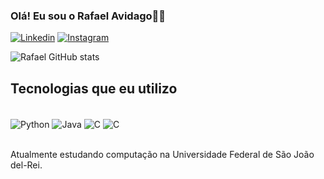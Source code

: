 
### Olá! Eu sou o Rafael Avidago👋🏼

[![Linkedin](https://img.shields.io/badge/LinkedIn-0077B5?style=for-the-badge&logo=linkedin&logoColor=white)](www.linkedin.com/in/rafael-avidago)
[![Instagram](https://img.shields.io/badge/Instagram-E4405F?style=for-the-badge&logo=instagram&logoColor=white)](https://www.instagram.com/rafael_cl4/)

![Rafael GitHub stats](https://github-readme-stats.vercel.app/api?username=jenezthebig&show_icons=true&theme=radical)

## Tecnologias que eu utilizo

<div style="display: inline_block"><br/>
    <img align="center" alt="Python" src="https://img.shields.io/badge/Python-3776AB?style=for-the-badge&logo=python&logoColor=white" />
    <img align="center" alt="Java" src="https://img.shields.io/badge/JavaScript-F7DF1E?style=for-the-badge&logo=javascript&logoColor=black" />
    <img align="center" alt="C" src="https://img.shields.io/badge/C-00599C?style=for-the-badge&logo=c&logoColor=white" />
    <img align="center" alt="C" src="https://img.shields.io/badge/CSS-239120?&style=for-the-badge&logo=css3&logoColor=white" />
</div><br/>

Atualmente estudando computação na Universidade Federal de São João del-Rei.
